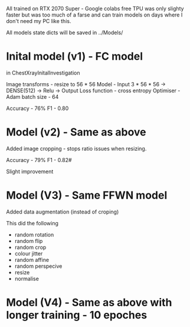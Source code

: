 All trained on RTX 2070 Super - Google colabs free TPU was only slighty faster but was too much of a farse and can train
models on days where I don't need my PC like this.

All models state dicts will be saved in ../Models/

# Inital model (v1) - FC model
in ChestXrayInitalInvestigation

Image transforms - resize to 56 * 56
Model - Input 3 * 56 * 56 -> DENSE(512) -> Relu -> Output
Loss function - cross entropy
Optimiser - Adam
batch size - 64

Accuracy - 76%
F1 - 0.80

# Model (v2) - Same as above

Added image cropping - stops ratio issues when resizing.

Accuracy - 79%
F1 - 0.82#

Slight improvement

# Model (V3) - Same FFWN model 

Added data augmentation (instead of croping)

This did the following
* random rotation
* random flip
* random crop 
* colour jitter
* random affine
* random perspecive
* resize
* normalise

# Model (V4) - Same as above with longer training - 10 epoches
